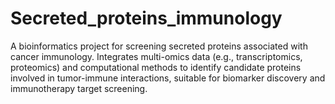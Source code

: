 # Secreted_proteins_immunology
A bioinformatics project for screening secreted proteins associated with cancer immunology. Integrates multi-omics data (e.g., transcriptomics, proteomics) and computational methods to identify candidate proteins involved in tumor-immune interactions, suitable for biomarker discovery and immunotherapy target screening.
